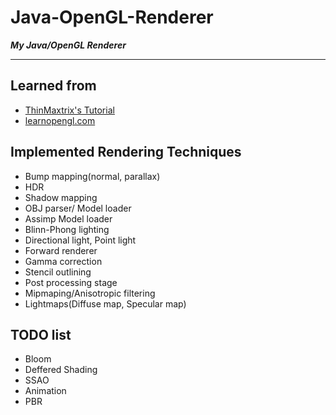 # Java-OpenGL-Renderer
***My Java/OpenGL Renderer***

<hr>

## Learned from
- [ThinMaxtrix's Tutorial](https://www.youtube.com/playlist?list=PLRIWtICgwaX0u7Rf9zkZhLoLuZVfUksDP)
- [learnopengl.com](https://learnopengl.com/)

## Implemented Rendering Techniques
- Bump mapping(normal, parallax)
- HDR
- Shadow mapping  
- OBJ parser/ Model loader
- Assimp Model loader
- Blinn-Phong lighting
- Directional light, Point light
- Forward renderer
- Gamma correction
- Stencil outlining
- Post processing stage
- Mipmaping/Anisotropic filtering
- Lightmaps(Diffuse map, Specular map)

## TODO list
- Bloom
- Deffered Shading
- SSAO
- Animation
- PBR
